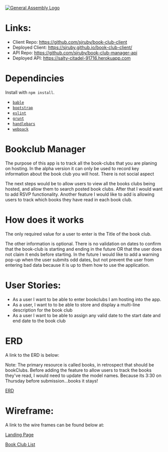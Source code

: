 [![General Assembly Logo](https://camo.githubusercontent.com/1a91b05b8f4d44b5bbfb83abac2b0996d8e26c92/687474703a2f2f692e696d6775722e636f6d2f6b6538555354712e706e67)](https://generalassemb.ly/education/web-development-immersive)

# Links:

- Client Repo: https://github.com/sjruby/book-club-client
- Deployed Client: https://sjruby.github.io/book-club-client/
- API Repo: https://github.com/sjruby/book-club-manager-api
- Deployed API:  https://salty-citadel-91716.herokuapp.com


# Dependincies

Install with `npm install`.

- [`bable`](https://www.npmjs.com/package/Babel)
- [`bootstrap`](http://getbootstrap.com/)
- [`eslint`](http://eslint.org/)
- [`grunt`](https://gruntjs.com/)
- [`handlebars`](http://handlebarsjs.com/)
- [`webpack`](https://webpack.github.io/)

# Bookclub Manager
The purpose of this app is to track all the book-clubs that you are planing on hosting.  In the alpha version it can only be used to record key information about the book club you will host.  There is not social aspect

The next steps would be to allow users to view all the books clubs being hosted, and allow them to search posted book clubs.  After that I would want to add RSVP functionality.  Another feature I would like to add is allowing users to track which books they have read in each book club.

# How does it works
The only required value for a user to enter is the Title of the book club.

The other information is optional.  There is no validation on dates to confirm that the book-club is starting and ending in the future OR that the user does not claim it ends before starting. In the future I would like to add a warning pop-up when the user submits odd dates, but not prevent the user from entering bad data because it is up to them how to use the application.

# User Stories:
- As a user I want to be able to enter bookclubs I am hosting into the app.
- As a user, I want to to be able to store and display a multi-line description for the book club
- As a user I want to be able to assign any valid date to the start date and end date to the book club

# ERD

A link to the ERD is below:

Note: The primary resource is called books, in retrospect that should be bookClubs.  Before adding the feature to allow users to track the books they've read, I would need to update the model names.  Because its 3:30 on Thursday before submission...books it stays!

[ERD](http://i.imgur.com/vX1mcmn.jpg)

# Wireframe:
A link to the wire frames can be found below at:

[Landing Page](http://i.imgur.com/Je4FNW5.jpg)

[Book Club List](http://i.imgur.com/LTBlP6x.jpg)
